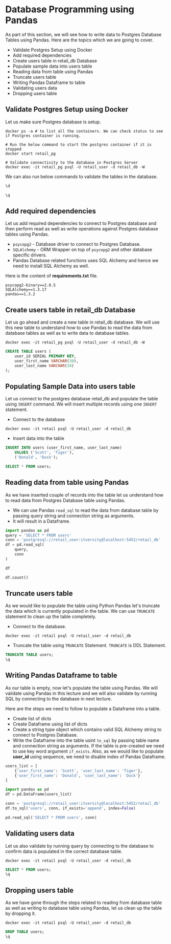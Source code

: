 # Database Programming using Pandas
As part of this section, we will see how to write data to Postgres Database Tables using Pandas. Here are the topics which we are going to cover.

* Validate Postgres Setup using Docker
* Add required dependencies
* Create users table in retail_db Database
* Populate sample data into users table
* Reading data from table using Pandas
* Truncate users table
* Writing Pandas Dataframe to table
* Validating users data
* Dropping users table

## Validate Postgres Setup using Docker

Let us make sure Postgres database is setup.

```shell
docker ps -a # to list all the containers. We can check status to see if Postgres container is running.

# Run the below command to start the postgres container if it is stopped
docker start retail_pg

# Validate connectivity to the database in Postgres Server
docker exec -it retail_pg psql -U retail_user -d retail_db -W
```

We can also run below commands to validate the tables in the database.

```sql
\d

\q
```

## Add required dependencies

Let us add required dependencies to connect to Postgres database and then perform read as well as write operations against Postgres database tables using Pandas.
* `psycopg2` - Database driver to connect to Postgres Database.
* `SQLAlchemy` - ORM Wrapper on top of `psycopg2` and other database specific drivers.
* Pandas Database related functions uses SQL Alchemy and hence we need to install SQL Alchemy as well.

Here is the content of **requirements.txt** file.

```text
psycopg2-binary==2.8.5
SQLAlchemy==1.3.17
pandas==1.3.2
```

## Create users table in retail_db Database

Let us go ahead and create a new table in retail_db database. We will use this new table to understand how to use Pandas to read the data from database tables as well as to write data to database tables.

```shell
docker exec -it retail_pg psql -U retail_user -d retail_db -W
```

```sql
CREATE TABLE users (
    user_id SERIAL PRIMARY KEY,
    user_first_name VARCHAR(30),
    user_last_name VARCHAR(30)
);
```

## Populating Sample Data into users table

Let us connect to the postgres database retail_db and populate the table using `INSERT` command. We will insert multiple records using one `INSERT` statement.

* Connect to the database

```shell
docker exec -it retail psql -U retail_user -d retail_db
```

* Insert data into the table

```sql
INSERT INTO users (user_first_name, user_last_name)
    VALUES ('Scott', 'Tiger'),
    ('Donald', 'Duck');

SELECT * FROM users;
```

## Reading data from table using Pandas

As we have inserted couple of records into the table let us understand how to read data from Postgres Database table using Pandas.

* We can use Pandas `read_sql` to read the data from database table by passing query string and connection string as arguments.
* It will result in a Dataframe.
```python
import pandas as pd
query = 'SELECT * FROM users'
conn = 'postgresql://retail_user:itversity@localhost:5452/retail_db'
df = pd.read_sql(
    query,
    conn
)

df

df.count()
```

## Truncate users table

As we would like to populate the table using Python Pandas let's truncate the data which is currently populated in the table. We can use `TRUNCATE` statement to clean up the table completely.

* Connect to the database.

```shell
docker exec -it retail psql -U retail_user -d retail_db
```

* Truncate the table using `TRUNCATE` Statement. `TRUNCATE` is DDL Statement.

```sql
TRUNCATE TABLE users;
\q
```

## Writing Pandas Dataframe to table

As our table is empty, now let's populate the table using Pandas. We will validate using Pandas in this lecture and we will also validate by running SQL by connecting to the database in next lecture.

Here are the steps we need to follow to populate a Dataframe into a table.
* Create list of dicts
* Create Dataframe using list of dicts
* Create a string type object which contains valid SQL Alchemy string to connect to Postgres Database.
* Write the Dataframe into the table usint `to_sql` by passing table name and connection string as arguments. If the table is pre-created we need to use key word argument `if_exists`. Also, as we would like to populate **user_id** using sequence, we need to disable index of Pandas Dataframe.

```python
users_list = [
    {'user_first_name': 'Scott', 'user_last_name': 'Tiger'},
    {'user_first_name': 'Donald', 'user_last_name': 'Duck'}
]

import pandas as pd
df = pd.DataFrame(users_list)

conn = 'postgresql://retail_user:itversity@localhost:5452/retail_db'
df.to_sql('users', conn, if_exists='append', index=False)

pd.read_sql('SELECT * FROM users', conn)
```

## Validating users data

Let us also validate by running query by connecting to the database to confirm data is populated in the correct database table.

```shell
docker exec -it retail psql -U retail_user -d retail_db
```

```sql
SELECT * FROM users;
\q
```

## Dropping users table

As we have gone through the steps related to reading from database table as well as writing to database table using Pandas, let us clean up the table by dropping it.

```shell
docker exec -it retail psql -U retail_user -d retail_db
```

```sql
DROP TABLE users;
\q
```

